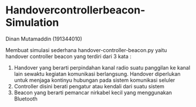# Handovercontrollerbeacon-Simulation

Dinan Mutamaddin (191344010)

Membuat simulasi sederhana handover-controller-beacon.py yaitu handover controller beacon yang terdiri dari 3 kata : 
1. Handover yang berarti perpindahan kanal radio suatu panggilan ke kanal lain sewaktu kegiatan komunikasi berlangsung. Handover diperlukan untuk menjaga kontinyu hubungan pada sistem komunikasi seluler
2. Controller disini berati pengatur atau kendali dari suatu sistem
3. Beacon yang berarti pemancar nirkabel kecil yang menggunakan Bluetooth

